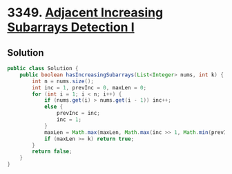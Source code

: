 # 3349. [Adjacent Increasing Subarrays Detection I](https://leetcode.com/problems/adjacent-increasing-subarrays-detection-i/description/?envType=daily-question&envId=2025-10-14)

## Solution

```java
public class Solution {
    public boolean hasIncreasingSubarrays(List<Integer> nums, int k) {
        int n = nums.size();
        int inc = 1, prevInc = 0, maxLen = 0;
        for (int i = 1; i < n; i++) {
            if (nums.get(i) > nums.get(i - 1)) inc++;
            else {
                prevInc = inc;
                inc = 1;
            }
            maxLen = Math.max(maxLen, Math.max(inc >> 1, Math.min(prevInc, inc)));
            if (maxLen >= k) return true;
        }
        return false;
    }
}
```
